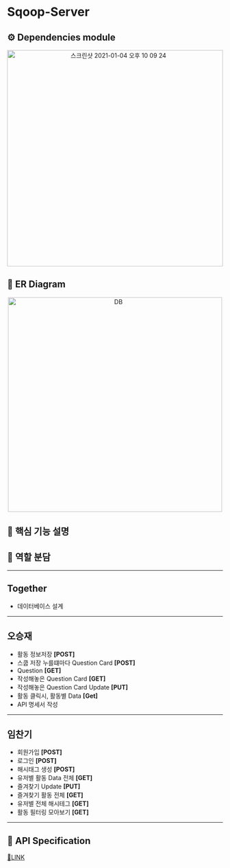# Sqoop-Server

## ⚙ Dependencies module

<p align="center">
  <img width="504" alt="스크린샷 2021-01-04 오후 10 09 24" src="https://user-images.githubusercontent.com/69755603/103541194-650d2a80-4ede-11eb-9409-2407e36dde2e.png">
</p>

## 🔗 ER Diagram

<p align="center">
  <img width="500px" alt="DB" src="https://user-images.githubusercontent.com/33858991/103500700-36b42e80-4e8f-11eb-82d1-684fd375c610.PNG">
</p>

## 📃 핵심 기능 설명

## 🤝 역할 분담

---

<h2> Together </h2>

- 데이터베이스 설계

---

<h2> 오승재 </h2>

- 활동 정보저장 **[POST]**
- 스쿱 저장 누를떄마다 Question Card **[POST]**
- Question **[GET]**
- 작성해놓은 Question Card **[GET]**
- 작성해놓은 Question Card Update **[PUT]**
- 활동 클릭시, 활동별 Data **[Get]**
- API 명세서 작성

---

<h2> 임찬기 </h2>

- 회원가입 **[POST]**
- 로그인 **[POST]**
- 해시태그 생성 **[POST]**
- 유저별 활동 Data 전체 **[GET]**
- 즐겨찾기 Update **[PUT]**
- 즐겨찾기 활동 전체 **[GET]**
- 유저별 전체 해시테그 **[GET]**
- 활동 필터링 모아보기 **[GET]**

---

## 📕 API Specification

[📖LINK](https://www.notion.so/Sqoop-API-Specification-fb56e53baf514e86b9dbfcf3180a1799)
